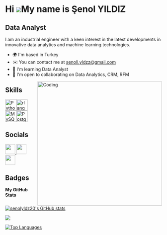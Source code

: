 Hi ![](https://user-images.githubusercontent.com/18350557/176309783-0785949b-9127-417c-8b55-ab5a4333674e.gif)My name is Şenol YILDIZ
=====================================================================================================================================
Data Analyst
------------

I am an industrial engineer with a keen interest in the latest developments in innovative data analytics and machine learning technologies.

* 🌍  I'm based in Turkey
* ✉️  You can contact me at [senoll.yldzz@gmail.com](mailto:senoll.yldzz@gmail.com)
* 🧠  I'm learning Data Analyst
* 🤝  I'm open to collaborating on Data Analytics, CRM, RFM

<img align="right" alt="Coding" width="400" src=https://camo.githubusercontent.com/1200ac16cde9ddb85df58df3a073756e4ba1a993c4f22f75e9db14fc9c453469/68747470733a2f2f6861727368636f6465732e776562736974652f6173736574732f696d616765732f67616c6c6572792f7765625f6465762e676966>



## Skills

<p align="left">
<a href="https://www.python.org/" target="_blank" rel="noreferrer"><img src="https://raw.githubusercontent.com/danielcranney/readme-generator/main/public/icons/skills/python-colored.svg" width="36" height="36" alt="Python" /></a><a href="https://www.r-project.org/" target="_blank" rel="noreferrer"><img src="https://raw.githubusercontent.com/danielcranney/readme-generator/main/public/icons/skills/rlang-colored.svg" width="36" height="36" alt="rlang" /></a><a href="https://www.mysql.com/" target="_blank" rel="noreferrer"><img src="https://raw.githubusercontent.com/danielcranney/readme-generator/main/public/icons/skills/mysql-colored.svg" width="36" height="36" alt="MySQL" /></a><a href="https://www.postgresql.org/" target="_blank" rel="noreferrer"><img src="https://raw.githubusercontent.com/danielcranney/readme-generator/main/public/icons/skills/postgresql-colored.svg" width="36" height="36" alt="PostgreSQL" /></a>
</p>



## Socials

<p align="left"> <a href="https://www.github.com/senolyldz20" target="_blank" rel="noreferrer"> <picture> <source media="(prefers-color-scheme: dark)" srcset="https://raw.githubusercontent.com/danielcranney/readme-generator/main/public/icons/socials/github-dark.svg" /> <source media="(prefers-color-scheme: light)" srcset="https://raw.githubusercontent.com/danielcranney/readme-generator/main/public/icons/socials/github.svg" /> <img src="https://raw.githubusercontent.com/danielcranney/readme-generator/main/public/icons/socials/github.svg" width="32" height="32" /> </picture> </a> <a href="https://www.linkedin.com/in/senolyldz20" target="_blank" rel="noreferrer"> <picture> <source media="(prefers-color-scheme: dark)" srcset="https://raw.githubusercontent.com/danielcranney/readme-generator/main/public/icons/socials/linkedin-dark.svg" /> <source media="(prefers-color-scheme: light)" srcset="https://raw.githubusercontent.com/danielcranney/readme-generator/main/public/icons/socials/linkedin.svg" /> <img src="https://raw.githubusercontent.com/danielcranney/readme-generator/main/public/icons/socials/linkedin.svg" width="32" height="32" /> </picture> </a> <a href="http://www.medium.com/@senoll.yldzz" target="_blank" rel="noreferrer"> <picture> <source media="(prefers-color-scheme: dark)" srcset="https://raw.githubusercontent.com/danielcranney/readme-generator/main/public/icons/socials/medium-dark.svg" /> <source media="(prefers-color-scheme: light)" srcset="https://raw.githubusercontent.com/danielcranney/readme-generator/main/public/icons/socials/medium.svg" /> <img src="https://raw.githubusercontent.com/danielcranney/readme-generator/main/public/icons/socials/medium.svg" width="32" height="32" /> </picture> </a></p>


## Badges

<b>My GitHub Stats</b>

<a href="http://www.github.com/senolyldz20"><img src="https://github-readme-stats.vercel.app/api?username=senolyldz20&show_icons=true&hide=prs,&count_private=true&title_color=f97316&text_color=000000&icon_color=0891b2&bg_color=ffffff&hide_border=true&show_icons=true" alt="senolyldz20's GitHub stats" /></a>

<a href="http://www.github.com/senolyldz20"><img src="https://github-readme-streak-stats.herokuapp.com/?user=senolyldz20&stroke=000000&background=ffffff&ring=f97316&fire=f97316&currStreakNum=000000&currStreakLabel=f97316&sideNums=000000&sideLabels=000000&dates=000000&hide_border=true" /></a>

<a href="https://github.com/senolyldz20" align="left"><img src="https://github-readme-stats.vercel.app/api/top-langs/?username=senolyldz20&langs_count=10&title_color=f97316&text_color=000000&icon_color=0891b2&bg_color=ffffff&hide_border=true&locale=en&custom_title=Top%20%Languages" alt="Top Languages" /></a>

